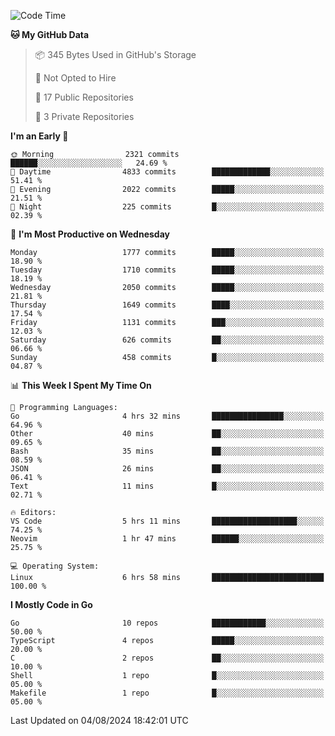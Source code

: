 <!--START_SECTION:waka-->
![Code Time](http://img.shields.io/badge/Code%20Time-815%20hrs%209%20mins-blue)

**🐱 My GitHub Data** 

> 📦 345 Bytes Used in GitHub's Storage 
 > 
> 🚫 Not Opted to Hire
 > 
> 📜 17 Public Repositories 
 > 
> 🔑 3 Private Repositories 
 > 
**I'm an Early 🐤** 

```text
🌞 Morning                2321 commits        ██████░░░░░░░░░░░░░░░░░░░   24.69 % 
🌆 Daytime                4833 commits        █████████████░░░░░░░░░░░░   51.41 % 
🌃 Evening                2022 commits        █████░░░░░░░░░░░░░░░░░░░░   21.51 % 
🌙 Night                  225 commits         █░░░░░░░░░░░░░░░░░░░░░░░░   02.39 % 
```
📅 **I'm Most Productive on Wednesday** 

```text
Monday                   1777 commits        █████░░░░░░░░░░░░░░░░░░░░   18.90 % 
Tuesday                  1710 commits        █████░░░░░░░░░░░░░░░░░░░░   18.19 % 
Wednesday                2050 commits        █████░░░░░░░░░░░░░░░░░░░░   21.81 % 
Thursday                 1649 commits        ████░░░░░░░░░░░░░░░░░░░░░   17.54 % 
Friday                   1131 commits        ███░░░░░░░░░░░░░░░░░░░░░░   12.03 % 
Saturday                 626 commits         ██░░░░░░░░░░░░░░░░░░░░░░░   06.66 % 
Sunday                   458 commits         █░░░░░░░░░░░░░░░░░░░░░░░░   04.87 % 
```


📊 **This Week I Spent My Time On** 

```text
💬 Programming Languages: 
Go                       4 hrs 32 mins       ████████████████░░░░░░░░░   64.96 % 
Other                    40 mins             ██░░░░░░░░░░░░░░░░░░░░░░░   09.65 % 
Bash                     35 mins             ██░░░░░░░░░░░░░░░░░░░░░░░   08.59 % 
JSON                     26 mins             ██░░░░░░░░░░░░░░░░░░░░░░░   06.41 % 
Text                     11 mins             █░░░░░░░░░░░░░░░░░░░░░░░░   02.71 % 

🔥 Editors: 
VS Code                  5 hrs 11 mins       ███████████████████░░░░░░   74.25 % 
Neovim                   1 hr 47 mins        ██████░░░░░░░░░░░░░░░░░░░   25.75 % 

💻 Operating System: 
Linux                    6 hrs 58 mins       █████████████████████████   100.00 % 
```

**I Mostly Code in Go** 

```text
Go                       10 repos            ████████████░░░░░░░░░░░░░   50.00 % 
TypeScript               4 repos             █████░░░░░░░░░░░░░░░░░░░░   20.00 % 
C                        2 repos             ██░░░░░░░░░░░░░░░░░░░░░░░   10.00 % 
Shell                    1 repo              █░░░░░░░░░░░░░░░░░░░░░░░░   05.00 % 
Makefile                 1 repo              █░░░░░░░░░░░░░░░░░░░░░░░░   05.00 % 
```




 Last Updated on 04/08/2024 18:42:01 UTC
<!--END_SECTION:waka-->
